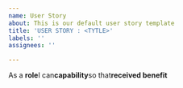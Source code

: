 ```yaml
---
name: User Story
about: This is our default user story template
title: 'USER STORY : <TYTLE>'
labels: ''
assignees: ''

---
```


As a **role**I can**capability**so that**received benefit**
